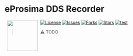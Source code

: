 # eProsima DDS Recorder

<a href="http://www.eprosima.com"><img src="https://encrypted-tbn3.gstatic.com/images?q=tbn:ANd9GcSd0PDlVz1U_7MgdTe0FRIWD0Jc9_YH-gGi0ZpLkr-qgCI6ZEoJZ5GBqQ" align="left" hspace="8" vspace="2" width="100" height="100" ></a>

[![License](https://img.shields.io/github/license/eProsima/DDS-Recorder.svg)](https://opensource.org/licenses/Apache-2.0)
[![Issues](https://img.shields.io/github/issues/eProsima/DDS-Recorder.svg)](https://github.com/eProsima/DDS-Recorder/issues)
[![Forks](https://img.shields.io/github/forks/eProsima/DDS-Recorder.svg)](https://github.com/eProsima/DDS-Recorder/network/members)
[![Stars](https://img.shields.io/github/stars/eProsima/DDS-Recorder.svg)](https://github.com/eProsima/DDS-Recorder/stargazers)
[![test](https://github.com/eProsima/DDS-Recorder/actions/workflows/test.yml/badge.svg)](https://github.com/eProsima/DDS-Recorder/actions/workflows/test.yml)

> :warning: TODO
